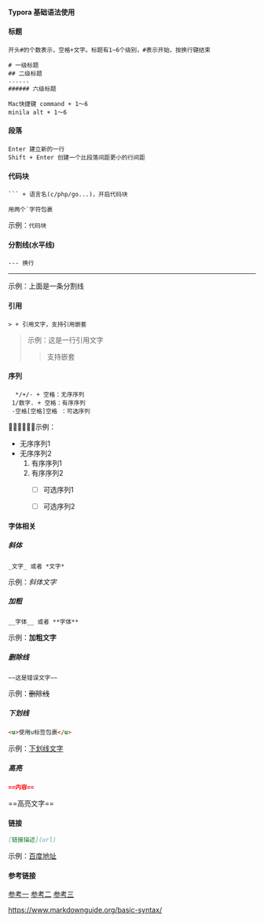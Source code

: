 #### Typora 基础语法使用



#### 标题

~~~~
开头#的个数表示，空格+文字。标题有1~6个级别，#表示开始，按换行键结束

# 一级标题
## 二级标题
......
###### 六级标题

Mac快捷键 command + 1～6
minila alt + 1～6
~~~~



#### 段落

~~~~
Enter 建立新的一行
Shift + Enter 创建一个比段落间距更小的行间距
~~~~



#### 代码块

```
``` + 语言名(c/php/go...)，开启代码块

用两个`字符包裹
```

示例：`代码块`



#### 分割线(水平线)

```
--- 换行
```

---

示例：上面是一条分割线



#### 引用

```
> + 引用文字，支持引用嵌套
```

> 示例：这是一行引用文字
>
> > 支持嵌套



#### 序列

```
  */+/- + 空格：无序序列
 1/数字. + 空格：有序序列
 -空格[空格]空格 ：可选序列
```

示例：

* 无序序列1
* 无序序列2
  1. 有序序列1
  2. 有序序列2
     - [ ] 可选序列1
     - [ ] 可选序列2



#### 字体相关

##### 斜体

```
_文字_ 或者 *文字* 
```

示例：_斜体文字_



##### 加粗

```
__字体__ 或者 **字体**
```

示例：__加粗文字__



##### 删除线

```
~~这是错误文字~~
```

示例：~~删除线~~



##### 下划线

```markdown
<u>使用u标签包裹</u>
```

示例：<u>下划线文字</u>



##### 高亮

```markdown
==内容==
```

==高亮文字==



#### 链接

```markdown
[链接描述](url)
```

示例：[百度地址](www.baidu.com)



#### 参考链接

[参考一](https://zhuanlan.zhihu.com/p/293557841)
[参考二](https://sspai.com/post/54912)
[参考三](https://sspai.com/post/36610)

https://www.markdownguide.org/basic-syntax/

